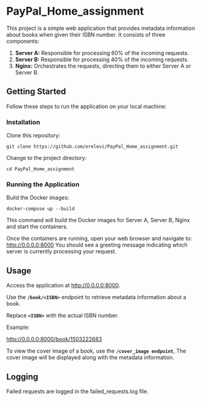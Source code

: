 # PayPal_Home_assignment
 
This project is a simple web application that provides metadata information about books when given their ISBN number. It consists of three components:

1. **Server A:** Responsible for processing 60% of the incoming requests.
2. **Server B:** Responsible for processing 40% of the incoming requests.
3. **Nginx:** Orchestrates the requests, directing them to either Server A or Server B.
   
## Getting Started
Follow these steps to run the application on your local machine:

### Installation
Clone this repository:

```
git clone https://github.com/orelevi/PayPal_Home_assignment.git
```

Change to the project directory:

```
cd PayPal_Home_assignment
```

### Running the Application
Build the Docker images:

```
docker-compose up --build
```

This command will build the Docker images for Server A, Server B, Nginx and start the containers.

Once the containers are running, open your web browser and navigate to:
http://0.0.0.0:8000
You should see a greeting message indicating which server is currently processing your request.

## Usage

Access the application at http://0.0.0.0:8000.

Use the **`/book/<ISBN>`** endpoint to retrieve metadata information about a book. 

Replace **`<ISBN>`** with the actual ISBN number.

Example:

http://0.0.0.0:8000/book/1503222683

To view the cover image of a book, use the **`/cover_image endpoint`**, The cover image will be displayed along with the metadata information.

## Logging
Failed requests are logged in the failed_requests.log file.
